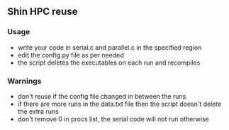 ## Shin HPC reuse

### Usage
- write your code in serial.c and parallel.c in the specified region
- edit the config.py file as per needed
- the script deletes the executables on each run and recompiles

### Warnings
- don't reuse if the config file changed in between the runs
- if there are more runs in the data.txt file then the script doesn't delete the extra runs
- don't remove 0 in procs list, the serial code will not run otherwise
